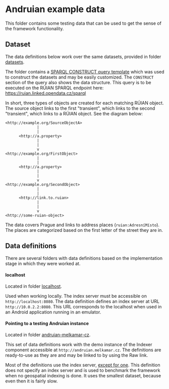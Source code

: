 # Andruian example data

This folder contains some testing data that can be used to get the sense of the framework functionality.

## Dataset
The data definitions below work over the same datasets, provided in folder [datasets](datasets).

The folder contains a [SPARQL CONSTRUCT query template](datasets/construct-query.sparql) which was used to construct the 
datasets and may be easily customized. The `CONSTRUCT` section of the query also shows the data structure. This query
is to be executed on the RÚIAN SPARQL endpoint here: https://ruian.linked.opendata.cz/sparql 

In short, three types of objects are created for each matching RÚIAN object. The source object links to the first
"transient", which links to the second "transient", which links to a RÚIAN object. See the diagram below:
```
<http://example.org/SourceObjectA>
              |
              |
      <http://a.property>
              |
              |
              v 
<http://example.org/FirstObject>
              |
              |
      <http://a.property>
              |
              |
              v
<http://example.org/SecondObject>
              |
              |
      <http://link.to.ruian>
              |
              |
              v
<http://some-ruian-object>
``` 

The data covers Prague and links to address places (`ruian:AdresníMísto`). The places are categorized based on the 
first letter of the street they are in.

## Data definitions
There are several folders with data definitions based on the implementation stage in which they were worked at.

#### localhost
Located in folder [localhost](localhost).

Used when working locally. The index server must be accessible on `http://localhost:8080`. 
The data definition defines an index server at URL `http://10.0.2.2:8080`. This URL corresponds to the localhost 
when used in an Android application running in an emulator.

#### Pointing to a testing Andruian instance
Located in folder [andruian-melkamar-cz](andruian-melkamar-cz).

This set of data definitions work with the demo instance of the Indexer component accessible at 
`http://andruian.melkamar.cz`. The definitions are ready-to-use as they are and may be linked to by 
using the Raw link.

Most of the definitions use the index server, 
[except for one](andruian-melkamar-cz/streets-starting-with-a-datadef-no-idx.ttl).
This definition does not specify an index server and is used to benchmark the framework when no geospatial 
indexing is done. It uses the smallest dataset, because even then it is fairly slow.